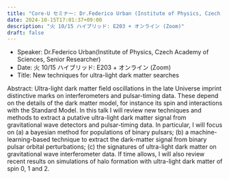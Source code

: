 ```yaml
---
title: "Core-U セミナー: Dr.Federico Urban (Institute of Physics, Czech Academy of Sciences, Senior Researcher)"
date: 2024-10-15T17:01:37+09:00
description: "火 10/15 ハイブリッド: E203 + オンライン (Zoom)"
draft: false
---
```


- Speaker:
Dr.Federico Urban(Institute of Physics, Czech Academy of Sciences, Senior Researcher)
- Date:
火 10/15 ハイブリッド: E203 + オンライン (Zoom)
- Title:
New techniques for ultra-light dark matter searches

<!--more-->
Abstract:
Ultra-light dark matter field oscillations in the late Universe imprint distinctive marks on interferometers and pulsar-timing data. These depend on the details of the dark matter model, for instance its spin and interactions with the Standard Model. In this talk I will review new techniques and methods to extract a putative ultra-light dark matter signal from gravitational wave detectors and pulsar-timing data. In particular, I will focus on (a) a bayesian method for populations of binary pulsars; (b) a machine-learning-based technique to extract the dark-matter signal from binary pulsar orbital perturbations; (c) the signatures of ultra-light dark matter on gravitational wave interferometer data. If time allows, I will also review recent results on simulations of halo formation with ultra-light dark matter of spin 0, 1 and 2.